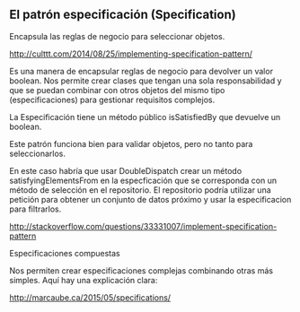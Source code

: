 ## El patrón especificación (Specification)

Encapsula las reglas de negocio para seleccionar objetos.



http://culttt.com/2014/08/25/implementing-specification-pattern/

Es una manera de encapsular reglas de negocio para devolver un valor boolean.
Nos permite crear clases que tengan una sola responsabilidad y que se puedan combinar con otros objetos del mismo tipo (especificaciones) para gestionar requisitos complejos.

La Especificación tiene un método público isSatisfiedBy que devuelve un boolean.

Este patrón funciona bien para validar objetos, pero no tanto para seleccionarlos.

En este caso habría que usar DoubleDispatch crear un método satisfyingElementsFrom en la especficación que se corresponda con un método de selección en el repositorio. El repositorio podría utilizar una petición para obtener un conjunto de datos próximo y usar la especificacion para filtrarlos.

 http://stackoverflow.com/questions/33331007/implement-specification-pattern
 
 Especificaciones compuestas
 
 Nos permiten crear especificaciones complejas combinando otras más simples. Aquí hay una explicación clara:
 
 http://marcaube.ca/2015/05/specifications/